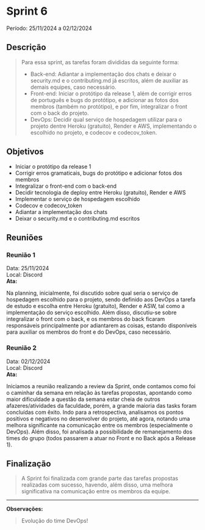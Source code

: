 # Sprint 6
Período: 25/11/2024 a 02/12/2024

## Descrição
> Para essa sprint, as tarefas foram divididas da seguinte forma:
> - Back-end: Adiantar a implementação dos chats e deixar o security.md e o contributing.md já escritos, além de auxiliar as demais equipes, caso necessário.
> - Front-end: Iniciar o protótipo da release 1, além de corrigir erros de português e bugs do protótipo, e adicionar as fotos dos membros (também no protótipo), e por fim, integralizar o front com o back do projeto.
> - DevOps: Decidir qual serviço de hospedagem utilizar para o projeto dentre Heroku (gratuito), Render e AWS, implementando o escolhido no projeto, e codecov e codecov_token.

## Objetivos
- Iniciar o protótipo da release 1
- Corrigir erros gramaticais, bugs do protótipo e adicionar fotos dos membros
- Integralizar o front-end com o back-end
- Decidir tecnologia de deploy entre Heroku (gratuito), Render e AWS
- Implementar o serviço de hospedagem escolhido
- Codecov e codecov_token
- Adiantar a implementação dos chats
- Deixar o security.md e o contributing.md escritos

## Reuniões
### Reunião 1
Data: 25/11/2024  
Local: Discord  
**Ata:**

Na planning, inicialmente, foi discutido sobre qual seria o serviço de hospedagem escolhido para o projeto, sendo definido aos DevOps a
tarefa de estudo e escolha entre Heroku (gratuito), Render e ASW, tal como a implementação do serviço escolhido. Além disso, discutiu-se
sobre integralizar o front com o back, e os membros do back ficaram responsáveis principalmente por adiantarem as coisas, estando
disponíveis para auxiliar os membros do front e do DevOps, caso necessário.


### Reunião 2
Data: 02/12/2024  
Local: Discord  
**Ata:**

Iniciamos a reunião realizando a review da Sprint, onde contamos como foi o caminhar da semana em relação às tarefas propostas, apontando como maior dificuldade a questão da semana estar cheia de outros afazeres/atividades da faculdade, porém, a grande maioria das tasks foram concluídas com êxito. Indo para a retrospectiva, analisamos os pontos positivos e negativos no desenvolver do projeto, até agora, notando uma melhora significante na comunicação entre os membros (especialmente o DevOps). Além disso, foi analisada a possibilidade de remanejamento dos times do grupo (todos passarem a atuar no Front e no Back após a Release 1).


## Finalização
> A Sprint foi finalizada com grande parte das tarefas propostas realizadas com sucesso, havendo, além disso, uma melhora significativa na comunicação entre os membros da equipe.

---

**Observações:**
> Evolução do time DevOps!
